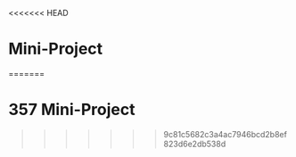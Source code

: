 <<<<<<< HEAD
# Mini-Project
=======
# 357 Mini-Project
>>>>>>> 9c81c5682c3a4ac7946bcd2b8ef823d6e2db538d
